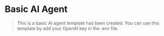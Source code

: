 # Basic AI Agent
> This is a basic AI agent template has been created. 
> You can use this template by add your OpenAI key in the .env file. 